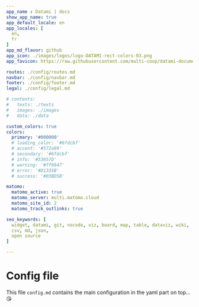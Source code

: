 ```yaml
---
app_name : Datami | docs
show_app_name: true
app_default_locale: en
app_locales: [
  en,
  fr
]
app_md_flavor: github
app_icon: ./images/logos/logo-DATAMI-rect-colors-03.png
app_favicon: https://raw.githubusercontent.com/multi-coop/datami-documentation-content/main/images/logos/logo-DATAMI-favicon.ico

routes: ./config/routes.md
navbar: ./config/navbar.md
footer: ./config/footer.md
legal: ./config/legal.md

# contents: 
#   texts: ./texts
#   images: ./images
#   data: ./data

custom_colors: true
colors:
  primary: '#000000'
  # loading_color: '#6fdcbf'
  # accent: '#572a99'
  # secondary: '#6fdcbf'
  # info: '#53657D'
  # warning: '#ff9947'
  # error: '#D1335B'
  # success: '#03BD5B'

matomo:
  matomo_active: true
  matomo_server: multi.matomo.cloud
  matomo_site_id: 2
  matomo_track_outlinks: true

seo_keywords: [
  widget, datami, git, nocode, viz, board, map, table, dataviz, wiki,
  csv, md, json,
  open source
]

---
```



# Config file

This file `config.md` contains the main configuration in the yaml part on top... :kissing_heart:
